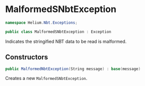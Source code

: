 # MalformedSNbtException

~~~cs
namespace Helium.Nbt.Exceptions;

public class MalformedSNbtException : Exception
~~~

Indicates the stringified NBT data to be read is malformed.

## Constructors

~~~cs
public MalformedNbtException(String message) : base(message)
~~~

Creates a new `MalformedSNbtException`.
